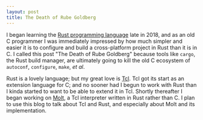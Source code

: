 ```yaml
---
layout: post
title: The Death of Rube Goldberg
---
```


I began learning the [Rust programming language](https://www.rust-lang.org) late in 2018, and as an old C
programmer I was immediately impressed by how much simpler and easier it is to configure and
build a cross-platform project in Rust than it is in C. I called this post
"The Death of Rube Goldberg" because tools like `cargo`, the Rust build
manager, are ultimately going to kill the old C ecosystem of `autoconf`, `configure`, `make`,
_et al_.

Rust is a lovely language; but my great love is [Tcl](https://www.tcl-lang.org).  Tcl got its start as an
extension language for C; and no sooner had I begun to work with Rust than I kinda started to
want to be able to extend it in Tcl.  Shortly thereafter I began working on
[Molt](https://github.com/wduquette/molt), a Tcl interpreter written in Rust rather than C.  I
plan to use this blog to talk about Tcl and Rust, and especially about Molt and its
implementation.

<!--
![_config.yml]({{ site.baseurl }}/images/config.png)

-->
